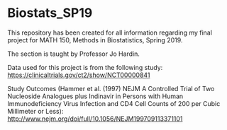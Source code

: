 # Biostats_SP19

This repository has been created for all information regarding my final project for MATH 150, Methods in Biostatistics, Spring 2019.

The section is taught by Professor Jo Hardin.

Data used for this project is from the following study:
https://clinicaltrials.gov/ct2/show/NCT00000841

Study Outcomes (Hammer et al. (1997) NEJM A Controlled Trial of Two Nucleoside Analogues plus Indinavir in
Persons with Human Immunodeficiency Virus Infection and CD4 Cell Counts of 200 per Cubic Millimeter or Less):
http://www.nejm.org/doi/full/10.1056/NEJM199709113371101

